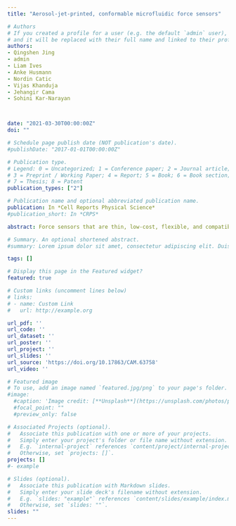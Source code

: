 ```yaml
---
title: "Aerosol-jet-printed, conformable microfluidic force sensors"

# Authors
# If you created a profile for a user (e.g. the default `admin` user), write the username (folder name) here 
# and it will be replaced with their full name and linked to their profile.
authors:
- Qingshen Jing
- admin
- Liam Ives
- Anke Husmann
- Nordin Catic
- Vijas Khanduja
- Jehangir Cama
- Sohini Kar-Narayan



date: "2021-03-30T00:00:00Z"
doi: ""

# Schedule page publish date (NOT publication's date).
#publishDate: "2017-01-01T00:00:00Z"

# Publication type.
# Legend: 0 = Uncategorized; 1 = Conference paper; 2 = Journal article;
# 3 = Preprint / Working Paper; 4 = Report; 5 = Book; 6 = Book section;
# 7 = Thesis; 8 = Patent
publication_types: ["2"]

# Publication name and optional abbreviated publication name.
publication: In *Cell Reports Physical Science*
#publication_short: In *CRPS*

abstract: Force sensors that are thin, low-cost, flexible, and compatible with commercial microelectronic chips are of great interest for use in biomedical sensing, precision surgery, and robotics. By leveraging a combination of microfluidics and capacitive sensing, we develop a thin, flexible force sensor that is conformable and robust. The sensor consists of a partially filled microfluidic channel made from a deformable material, with the channel overlaying a series of interdigitated electrodes coated with a thin, insulating polymer layer. When a force is applied to the microfluidic channel reservoir, the fluid is displaced along the channel over the electrodes, thus inducing a capacitance change proportional to the applied force. The microfluidic molds themselves are made of low-cost sacrificial materials deposited via aerosol-jet printing, which is also used to print the electrode layer. We envisage a large range of industrial and biomedical applications for this force sensor.

# Summary. An optional shortened abstract.
#summary: Lorem ipsum dolor sit amet, consectetur adipiscing elit. Duis posuere tellus ac convallis placerat. Proin tincidunt magna sed ex sollicitudin condimentum.

tags: []

# Display this page in the Featured widget?
featured: true

# Custom links (uncomment lines below)
# links:
# - name: Custom Link
#   url: http://example.org

url_pdf: ''
url_code: ''
url_dataset: ''
url_poster: ''
url_project: ''
url_slides: ''
url_source: 'https://doi.org/10.17863/CAM.63758'
url_video: ''

# Featured image
# To use, add an image named `featured.jpg/png` to your page's folder. 
#image:
  #caption: 'Image credit: [**Unsplash**](https://unsplash.com/photos/pLCdAaMFLTE)'
  #focal_point: ""
  #preview_only: false

# Associated Projects (optional).
#   Associate this publication with one or more of your projects.
#   Simply enter your project's folder or file name without extension.
#   E.g. `internal-project` references `content/project/internal-project/index.md`.
#   Otherwise, set `projects: []`.
projects: []
#- example

# Slides (optional).
#   Associate this publication with Markdown slides.
#   Simply enter your slide deck's filename without extension.
#   E.g. `slides: "example"` references `content/slides/example/index.md`.
#   Otherwise, set `slides: ""`.
slides: ""
---
```

